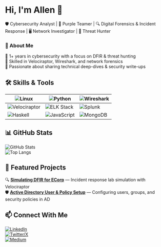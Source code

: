 # Hi, I'm Allen 👋  

🛡️ Cybersecurity Analyst | 🤝 Purple Teamer | 🔍 Digital Forensics & Incident Response | 🖥️ Network Investigator | 👾 Threat Hunter 

### 📌 About Me
🔹 1+ years in cybersecurity with a focus on DFIR & threat hunting  
🔹 Skilled in Velociraptor, Wireshark, and network forensics  
🔹 Passionate about sharing technical deep-dives & security write-ups  

## 🛠️ Skills & Tools

| ![Linux](https://img.shields.io/badge/Linux-FCC624?style=flat&logo=linux&logoColor=black) | ![Python](https://img.shields.io/badge/Python-3776AB?style=flat&logo=python&logoColor=white) | ![Wireshark](https://img.shields.io/badge/Wireshark-1679A7?style=flat&logo=wireshark&logoColor=white) |
|---|---|---|
| ![Velociraptor](https://img.shields.io/badge/Velociraptor-5B5B5B?style=flat) | ![ELK Stack](https://img.shields.io/badge/ELK%20Stack-005571?style=flat&logo=elasticstack&logoColor=white) | ![Splunk](https://img.shields.io/badge/Splunk-000000?style=flat&logo=splunk&logoColor=white) |
| ![Haskell](https://img.shields.io/badge/Haskell-5D4F85?style=flat&logo=haskell&logoColor=white) | ![JavaScript](https://img.shields.io/badge/JavaScript-F7DF1E?style=flat&logo=javascript&logoColor=black) | ![MongoDB](https://img.shields.io/badge/MongoDB-47A248?style=flat&logo=mongodb&logoColor=white) |

## 📊 GitHub Stats
![GitHub Stats](https://github-readme-stats.vercel.app/api?username=0x0allenace&show_icons=true&theme=tokyonight)  
![Top Langs](https://github-readme-stats.vercel.app/api/top-langs/?username=0x0allenace&layout=compact&theme=tokyonight)


## 📂 Featured Projects
🔍 [**Simulating DFIR for ECorp**](https://medium.com/@allenace/initial-simulation-for-ecorp-dfir-environment-in-a-lan-setup-0cdeaabae235) — Incident response lab simulation with Velociraptor  
🛡️ [**Active Directory User & Policy Setup**](https://medium.com/@allenace/setting-up-users-groups-and-policies-in-active-directory-8a73f7843ab0) — Configuring users, groups, and security policies in AD  

## 📫 Connect With Me
[![LinkedIn](https://img.shields.io/badge/LinkedIn-0A66C2?style=flat&logo=linkedin&logoColor=white)](https://linkedin.com/in/allen-ace-soc-analyst)  
[![Twitter/X](https://img.shields.io/badge/Twitter-000000?style=flat&logo=x&logoColor=white)](https://x.com/allen_acee)  
[![Medium](https://img.shields.io/badge/Medium-000000?style=flat&logo=medium&logoColor=white)](https://medium.com/@allenace)
